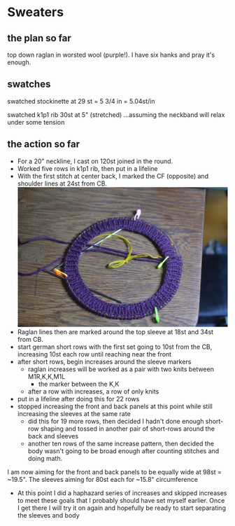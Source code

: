 # Sweaters

## the plan so far

top down raglan in worsted wool (purple!). I have six hanks and pray it's enough. 


## swatches
swatched stockinette at 29 st = 5 3/4 in = 5.04st/in

swatched k1p1 rib 30st at 5" (stretched)
...assuming the neckband will relax under some tension

## the action so far

* For a 20" neckline, I cast on 120st joined in the round.
* Worked five rows in k1p1 rib, then put in a lifeline
* With the first stitch at center back, I marked the CF (opposite) and shoulder lines at 24st from CB.
![neckline, marked](neckband.jpg)
* Raglan lines then are marked around the top sleeve at 18st and 34st from CB.
* start german short rows with the first set going to 10st from the CB, increasing 10st each row until reaching near the front
* after short rows, begin increases around the sleeve markers
    * raglan increases will be worked as a pair with two knits between M1R,K,K,M1L 
        * the marker between the K,K
    * after a row with increases, a row of only knits
* put in a lifeline after doing this for 22 rows
* stopped increasing the front and back panels at this point while still increasing the sleeves at the same rate
	* did this for 19 more rows, then decided I hadn't done enough short-row shaping and tossed in another pair of short-rows around the back and sleeves
	* another ten rows of the same increase pattern, then decided the body wasn't going to be broad enough after counting stitches and doing math. 

I am now aiming for the front and back panels to be equally wide at 98st = ~19.5". The sleeves aiming for 80st each for ~15.8" circumference

* At this point I did a haphazard series of increases and skipped increases to meet these goals that I probably should have set myself earlier. Once I get there I will try it on again and hopefully be ready to start separating the sleeves and body
